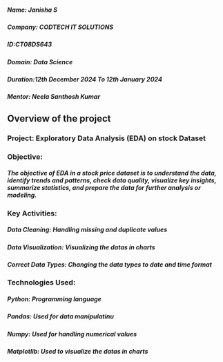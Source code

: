 ##### Name: Janisha S 
##### Company: CODTECH IT SOLUTIONS
##### ID:CT08DS643
##### Domain: Data Science
##### Duration:12th December 2024 To 12th January 2024
##### Mentor: Neela Santhosh Kumar

## Overview of the project
### Project: Exploratory Data Analysis (EDA) on stock Dataset
### Objective:
##### The objective of EDA in a stock price dataset is to understand the data, identify trends and patterns, check data quality, visualize key insights, summarize statistics, and prepare the data for further analysis or modeling.
### Key Activities: 
##### Data Cleaning: Handling missing and duplicate values
##### Data Visualization: Visualizing the datas in charts
##### Correct Data Types: Changing the data types to date and time format
### Technologies Used:
##### Python: Programming language
##### Pandas: Used for data manipulatinu
##### Numpy: Used for handling numerical values
##### Matplotlib: Used to visualize the datas in charts 
